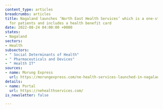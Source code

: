 ```yaml
---
content_type: articles
breadcrumbs: articles
title: Nagaland launches ‘North East Health Services’ which is a one-stop solution
  for patients and includes a health benefit card
date: 2022-08-24 04:00:00 +0000
states:
- Nagaland
sectors:
- Health
subsectors:
- " Social Determinants of Health"
- " Pharmaceuticals and Devices"
- " Health IT"
sources:
- name: Morung Express
  url: https://morungexpress.com/ne-health-services-launched-in-nagaland
details:
- name: Portal
  url: https://nehealthservices.com/
is_newsletter: false

---
```

